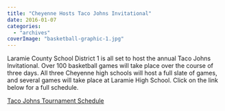 ```yaml
---
title: "Cheyenne Hosts Taco Johns Invitational"
date: 2016-01-07
categories: 
  - "archives"
coverImage: "basketball-graphic-1.jpg"
---
```


Laramie County School District 1 is all set to host the annual Taco Johns Invitational. Over 100 basketball games will take place over the course of three days. All three Cheyenne high schools will host a full slate of games, and several games will take place at Laramie High School. Click on the link below for a full schedule.

[Taco Johns Tournament Schedule](http://my.llfiles.com/00084608/Taco-Johns-Invite.pdf)
